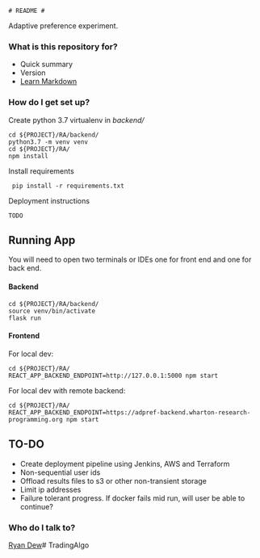     # README #

Adaptive preference experiment.

### What is this repository for? ###

* Quick summary
* Version
* [Learn Markdown](https://bitbucket.org/tutorials/markdowndemo)

### How do I get set up? ###

Create python 3.7 virtualenv in _backend/_

    cd ${PROJECT}/RA/backend/ 
    python3.7 -m venv venv
    cd ${PROJECT}/RA/
    npm install

Install requirements

     pip install -r requirements.txt

    
Deployment instructions

    TODO

## Running App

You will need to open two terminals or IDEs one for front end and one for back end.

#### Backend


    cd ${PROJECT}/RA/backend/
    source venv/bin/activate
    flask run


#### Frontend

For local dev:

    cd ${PROJECT}/RA/
    REACT_APP_BACKEND_ENDPOINT=http://127.0.0.1:5000 npm start

For local dev with remote backend:

    cd ${PROJECT}/RA/
    REACT_APP_BACKEND_ENDPOINT=https://adpref-backend.wharton-research-programming.org npm start


## TO-DO

* Create deployment pipeline using Jenkins, AWS and Terraform
* Non-sequential user ids
* Offload results files to s3 or other non-transient storage
* Limit ip addresses
* Failure tolerant progress. If docker fails mid run, will user be able to continue?  

### Who do I talk to? ###

[Ryan Dew](mailto:ryandew@wharton.upenn.edu)# TradingAlgo
